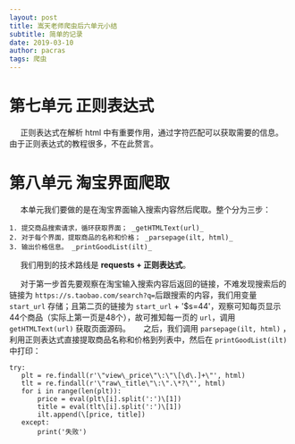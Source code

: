 ```yaml
---
layout: post
title: 嵩天老师爬虫后六单元小结
subtitle: 简单的记录
date: 2019-03-10
author: pacras
tags: 爬虫
---
```


# 第七单元 正则表达式
&#160;&#160;&#160;&#160; 正则表达式在解析 html 中有重要作用，通过字符匹配可以获取需要的信息。由于正则表达式的教程很多，不在此赘言。

# 第八单元 淘宝界面爬取
&#160;&#160;&#160;&#160; 本单元我们要做的是在淘宝界面输入搜索内容然后爬取。整个分为三步：

	1. 提交商品搜索请求，循环获取界面； _getHTMLText(url)_
	2. 对于每个界面，提取商品的名称和价格； _parsepage(ilt, html)_
	3. 输出价格信息。 _printGoodList(ilt)_
 
&#160;&#160;&#160;&#160; 我们用到的技术路线是 **requests + 正则表达式**。

&#160;&#160;&#160;&#160; 对于第一步首先要观察在淘宝输入搜索内容后返回的链接，不难发现搜索后的链接为 `https://s.taobao.com/search?q=`后跟搜索的内容，我们用变量 `start_url` 存储；且第二页的链接为 `start_url` + '$s=44'，观察可知每页显示44个商品（实际上第一页是48个），故可推知每一页的 `url`，调用 `getHTMLText(url)` 获取页面源码。
&#160;&#160;&#160;&#160; 之后，我们调用 `parsepage(ilt, html)` ，利用正则表达式直接提取商品名称和价格到列表中，然后在 `printGoodList(ilt)`中打印：

	try:
	   plt = re.findall(r'\"view\_price\"\:\"\[\d\.]+\"', html)
	   tlt = re.findall(r'\"raw\_title\"\:\".\*?\"', html)
	   for i in range(len(plt)):
	       price = eval(plt\[i].split(':')\[1])
	       title = eval(tlt\[i].split(':')\[1])
	       ilt.append(\[price, title])
	   except:
	       print('失败')